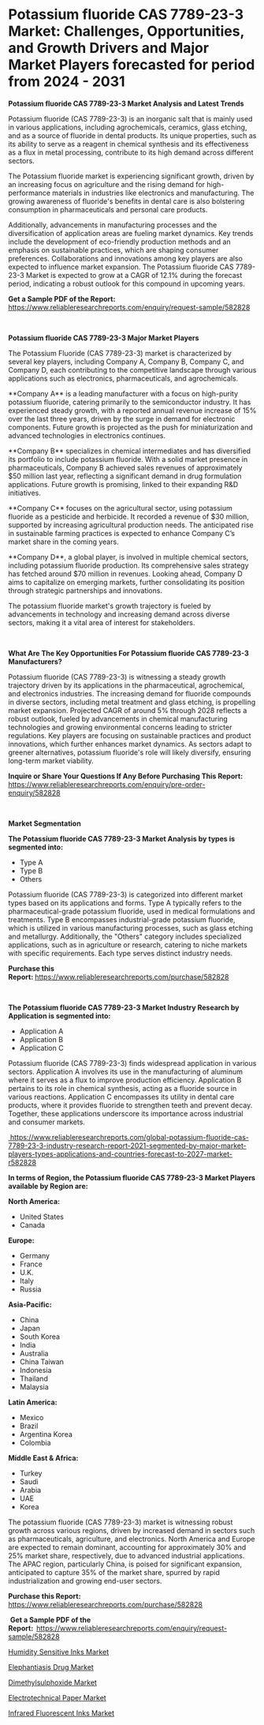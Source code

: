 <p><h1>Potassium fluoride CAS 7789-23-3 Market: Challenges, Opportunities, and Growth Drivers and Major Market Players forecasted for period from 2024 - 2031</h1></p><p><strong>Potassium fluoride CAS 7789-23-3 Market Analysis and Latest Trends</strong></p>
<p><p>Potassium fluoride (CAS 7789-23-3) is an inorganic salt that is mainly used in various applications, including agrochemicals, ceramics, glass etching, and as a source of fluoride in dental products. Its unique properties, such as its ability to serve as a reagent in chemical synthesis and its effectiveness as a flux in metal processing, contribute to its high demand across different sectors.</p><p>The Potassium fluoride market is experiencing significant growth, driven by an increasing focus on agriculture and the rising demand for high-performance materials in industries like electronics and manufacturing. The growing awareness of fluoride's benefits in dental care is also bolstering consumption in pharmaceuticals and personal care products. </p><p>Additionally, advancements in manufacturing processes and the diversification of application areas are fueling market dynamics. Key trends include the development of eco-friendly production methods and an emphasis on sustainable practices, which are shaping consumer preferences. Collaborations and innovations among key players are also expected to influence market expansion. The Potassium fluoride CAS 7789-23-3 Market is expected to grow at a CAGR of 12.1% during the forecast period, indicating a robust outlook for this compound in upcoming years.</p></p>
<p><strong>Get a Sample PDF of the Report:&nbsp;</strong> <a href="https://www.reliableresearchreports.com/enquiry/request-sample/582828?utm_campaign=83&utm_medium=2&utm_source=Github&utm_content=ia&utm_term=27092024&utm_id=potassium-fluoride-cas-7789-23-3">https://www.reliableresearchreports.com/enquiry/request-sample/582828</a></p>
<p>&nbsp;</p>
<p><strong>Potassium fluoride CAS 7789-23-3 Major Market Players</strong></p>
<p><p>The Potassium Fluoride (CAS 7789-23-3) market is characterized by several key players, including Company A, Company B, Company C, and Company D, each contributing to the competitive landscape through various applications such as electronics, pharmaceuticals, and agrochemicals.</p><p>**Company A** is a leading manufacturer with a focus on high-purity potassium fluoride, catering primarily to the semiconductor industry. It has experienced steady growth, with a reported annual revenue increase of 15% over the last three years, driven by the surge in demand for electronic components. Future growth is projected as the push for miniaturization and advanced technologies in electronics continues.</p><p>**Company B** specializes in chemical intermediates and has diversified its portfolio to include potassium fluoride. With a solid market presence in pharmaceuticals, Company B achieved sales revenues of approximately $50 million last year, reflecting a significant demand in drug formulation applications. Future growth is promising, linked to their expanding R&D initiatives.</p><p>**Company C** focuses on the agricultural sector, using potassium fluoride as a pesticide and herbicide. It recorded a revenue of $30 million, supported by increasing agricultural production needs. The anticipated rise in sustainable farming practices is expected to enhance Company C’s market share in the coming years.</p><p>**Company D**, a global player, is involved in multiple chemical sectors, including potassium fluoride production. Its comprehensive sales strategy has fetched around $70 million in revenues. Looking ahead, Company D aims to capitalize on emerging markets, further consolidating its position through strategic partnerships and innovations.</p><p>The potassium fluoride market's growth trajectory is fueled by advancements in technology and increasing demand across diverse sectors, making it a vital area of interest for stakeholders.</p></p>
<p>&nbsp;</p>
<p><strong>What Are The Key Opportunities For Potassium fluoride CAS 7789-23-3 Manufacturers?</strong></p>
<p><p>Potassium fluoride (CAS 7789-23-3) is witnessing a steady growth trajectory driven by its applications in the pharmaceutical, agrochemical, and electronics industries. The increasing demand for fluoride compounds in diverse sectors, including metal treatment and glass etching, is propelling market expansion. Projected CAGR of around 5% through 2028 reflects a robust outlook, fueled by advancements in chemical manufacturing technologies and growing environmental concerns leading to stricter regulations. Key players are focusing on sustainable practices and product innovations, which further enhances market dynamics. As sectors adapt to greener alternatives, potassium fluoride's role will likely diversify, ensuring long-term market viability.</p></p>
<p><strong>Inquire or Share Your Questions If Any Before Purchasing This Report:</strong> <a href="https://www.reliableresearchreports.com/enquiry/pre-order-enquiry/582828?utm_campaign=83&utm_medium=2&utm_source=Github&utm_content=ia&utm_term=27092024&utm_id=potassium-fluoride-cas-7789-23-3">https://www.reliableresearchreports.com/enquiry/pre-order-enquiry/582828</a></p>
<p>&nbsp;</p>
<p><strong>Market Segmentation</strong></p>
<p><strong>The Potassium fluoride CAS 7789-23-3 Market Analysis by types is segmented into:</strong></p>
<p><ul><li>Type A</li><li>Type B</li><li>Others</li></ul></p>
<p><p>Potassium fluoride (CAS 7789-23-3) is categorized into different market types based on its applications and forms. Type A typically refers to the pharmaceutical-grade potassium fluoride, used in medical formulations and treatments. Type B encompasses industrial-grade potassium fluoride, which is utilized in various manufacturing processes, such as glass etching and metallurgy. Additionally, the "Others" category includes specialized applications, such as in agriculture or research, catering to niche markets with specific requirements. Each type serves distinct industry needs.</p></p>
<p><strong>Purchase this Report:&nbsp;</strong><a href="https://www.reliableresearchreports.com/purchase/582828?utm_campaign=83&utm_medium=2&utm_source=Github&utm_content=ia&utm_term=27092024&utm_id=potassium-fluoride-cas-7789-23-3">https://www.reliableresearchreports.com/purchase/582828</a></p>
<p>&nbsp;</p>
<p><strong>The Potassium fluoride CAS 7789-23-3 Market Industry Research by Application is segmented into:</strong></p>
<p><ul><li>Application A</li><li>Application B</li><li>Application C</li></ul></p>
<p><p>Potassium fluoride (CAS 7789-23-3) finds widespread application in various sectors. Application A involves its use in the manufacturing of aluminum where it serves as a flux to improve production efficiency. Application B pertains to its role in chemical synthesis, acting as a fluoride source in various reactions. Application C encompasses its utility in dental care products, where it provides fluoride to strengthen teeth and prevent decay. Together, these applications underscore its importance across industrial and consumer markets.</p></p>
<p><a href="https://www.reliableresearchreports.com/global-potassium-fluoride-cas-7789-23-3-industry-research-report-2021-segmented-by-major-market-players-types-applications-and-countries-forecast-to-2027-market-r582828?utm_campaign=83&utm_medium=2&utm_source=Github&utm_content=ia&utm_term=27092024&utm_id=potassium-fluoride-cas-7789-23-3">&nbsp;https://www.reliableresearchreports.com/global-potassium-fluoride-cas-7789-23-3-industry-research-report-2021-segmented-by-major-market-players-types-applications-and-countries-forecast-to-2027-market-r582828</a></p>
<p><strong>In terms of Region, the Potassium fluoride CAS 7789-23-3 Market Players available by Region are:</strong></p>
<p>
    <p> <strong> North America: </strong>
        <ul>
            <li>United States</li>
            <li>Canada</li>
        </ul>
        </p> 
    <p> <strong> Europe: </strong>
        <ul>
            <li>Germany</li>
            <li>France</li>
            <li>U.K.</li>
            <li>Italy</li>
            <li>Russia</li>
        </ul>
        </p> 
    <p> <strong> Asia-Pacific: </strong>
        <ul>
            <li>China</li>
            <li>Japan</li>
            <li>South Korea</li>
            <li>India</li>
            <li>Australia</li>
            <li>China Taiwan</li>
            <li>Indonesia</li>
            <li>Thailand</li>
            <li>Malaysia</li>
        </ul>
        </p> 
    <p> <strong> Latin America: </strong>
        <ul>
            <li>Mexico</li>
            <li>Brazil</li>
            <li>Argentina Korea</li>
            <li>Colombia</li>
        </ul>
        </p> 
    <p> <strong> Middle East & Africa: </strong>
        <ul>
            <li>Turkey</li>
            <li>Saudi</li>
            <li>Arabia</li>
            <li>UAE</li>
            <li>Korea</li>
        </ul>
    </p>
    </p>
<p><p>The potassium fluoride (CAS 7789-23-3) market is witnessing robust growth across various regions, driven by increased demand in sectors such as pharmaceuticals, agriculture, and electronics. North America and Europe are expected to remain dominant, accounting for approximately 30% and 25% market share, respectively, due to advanced industrial applications. The APAC region, particularly China, is poised for significant expansion, anticipated to capture 35% of the market share, spurred by rapid industrialization and growing end-user sectors.</p></p>
<p><strong>Purchase this Report: </strong><a href="https://www.reliableresearchreports.com/purchase/582828?utm_campaign=83&utm_medium=2&utm_source=Github&utm_content=ia&utm_term=27092024&utm_id=potassium-fluoride-cas-7789-23-3">https://www.reliableresearchreports.com/purchase/582828</a></p>
<p>&nbsp;<strong>Get a Sample PDF of the Report:&nbsp;&nbsp;</strong><a href="https://www.reliableresearchreports.com/enquiry/request-sample/582828?utm_campaign=83&utm_medium=2&utm_source=Github&utm_content=ia&utm_term=27092024&utm_id=potassium-fluoride-cas-7789-23-3">https://www.reliableresearchreports.com/enquiry/request-sample/582828</a></p>
<p><strong></strong></p>
<p><p><a href="https://issuu.com/reportprime-2/docs/humidity-sensitive-inks-market-size_dbb5fe085bb4d9?utm_campaign=83&utm_medium=2&utm_source=Github&utm_content=ia&utm_term=27092024&utm_id=potassium-fluoride-cas-7789-23-3">Humidity Sensitive Inks Market</a></p><p><a href="https://github.com/ArmelaOsmani586/Market-Research-Report-List-1/blob/main/elephantiasis-drug-market.md?utm_campaign=83&utm_medium=2&utm_source=Github&utm_content=ia&utm_term=27092024&utm_id=potassium-fluoride-cas-7789-23-3">Elephantiasis Drug Market</a></p><p><a href="https://www.linkedin.com/pulse/dimethylsulphoxide-market-global-regional-analysis-focus-ahtzc?utm_campaign=83&utm_medium=2&utm_source=Github&utm_content=ia&utm_term=27092024&utm_id=potassium-fluoride-cas-7789-23-3">Dimethylsulphoxide Market</a></p><p><a href="https://www.linkedin.com/pulse/global-electrotechnical-paper-market-size-share-analysis-product-ilctc?utm_campaign=83&utm_medium=2&utm_source=Github&utm_content=ia&utm_term=27092024&utm_id=potassium-fluoride-cas-7789-23-3">Electrotechnical Paper Market</a></p><p><a href="https://issuu.com/reportprime-2/docs/infrared-fluorescent-inks-market-si_1237b391cee557?utm_campaign=83&utm_medium=2&utm_source=Github&utm_content=ia&utm_term=27092024&utm_id=potassium-fluoride-cas-7789-23-3">Infrared Fluorescent Inks Market</a></p></p>